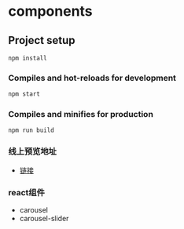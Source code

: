 # components

## Project setup

```
npm install
```

### Compiles and hot-reloads for development

```javascript
npm start
```

### Compiles and minifies for production

```
npm run build
```

### 线上预览地址

- [链接](http://react.junejulys.com)

### react组件

- carousel
- carousel-slider